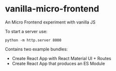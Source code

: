 # vanilla-micro-frontend
An Micro Frontend experiment with vanilla JS

To start a server use:

```python -m http.server 8000```

Contains two example bundles:

- Create React App with React Material UI + Routes
- Create React App that produces an ES Module


